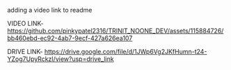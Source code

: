 adding a video link to readme



VIDEO LINK-
https://github.com/pinkypatel2316/TRINIT_NOONE_DEV/assets/115884726/bb460ebd-ec92-4ab7-9ecf-427a626ea107


DRIVE LINK-
https://drive.google.com/file/d/1JWp6Vg2JKfHumn-t24-YZog7UpyRckzI/view?usp=drive_link
